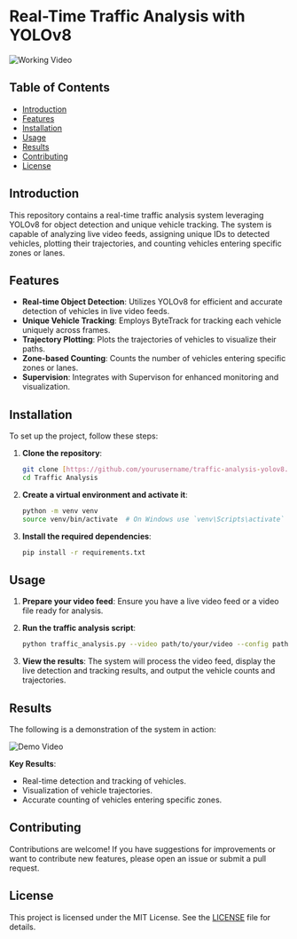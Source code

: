 # Real-Time Traffic Analysis with YOLOv8

![Working Video](https://drive.google.com/file/d/1s0nyyijHFbfrtuI2fHo9CvxHWwAUX5nm/view?usp=sharing)

## Table of Contents

- [Introduction](#introduction)
- [Features](#features)
- [Installation](#installation)
- [Usage](#usage)
- [Results](#results)
- [Contributing](#contributing)
- [License](#license)

## Introduction

This repository contains a real-time traffic analysis system leveraging YOLOv8 for object detection and unique vehicle tracking. The system is capable of analyzing live video feeds, assigning unique IDs to detected vehicles, plotting their trajectories, and counting vehicles entering specific zones or lanes.

## Features

- **Real-time Object Detection**: Utilizes YOLOv8 for efficient and accurate detection of vehicles in live video feeds.
- **Unique Vehicle Tracking**: Employs ByteTrack for tracking each vehicle uniquely across frames.
- **Trajectory Plotting**: Plots the trajectories of vehicles to visualize their paths.
- **Zone-based Counting**: Counts the number of vehicles entering specific zones or lanes.
- **Supervision**: Integrates with Supervison for enhanced monitoring and visualization.

## Installation

To set up the project, follow these steps:

1. **Clone the repository**:
    ```bash
    git clone [https://github.com/yourusername/traffic-analysis-yolov8.git](https://github.com/Surajpatra700/Traffic_Analysis.git)
    cd Traffic Analysis
    ```

2. **Create a virtual environment and activate it**:
    ```bash
    python -m venv venv
    source venv/bin/activate  # On Windows use `venv\Scripts\activate`
    ```

3. **Install the required dependencies**:
    ```bash
    pip install -r requirements.txt
    ```

## Usage

1. **Prepare your video feed**: Ensure you have a live video feed or a video file ready for analysis.

2. **Run the traffic analysis script**:
    ```bash
    python traffic_analysis.py --video path/to/your/video --config path/to/config/file
    ```

3. **View the results**: The system will process the video feed, display the live detection and tracking results, and output the vehicle counts and trajectories.

## Results

The following is a demonstration of the system in action:

![Demo Video](link-to-your-video)

**Key Results**:
- Real-time detection and tracking of vehicles.
- Visualization of vehicle trajectories.
- Accurate counting of vehicles entering specific zones.

## Contributing

Contributions are welcome! If you have suggestions for improvements or want to contribute new features, please open an issue or submit a pull request.

## License

This project is licensed under the MIT License. See the [LICENSE](LICENSE) file for details.

